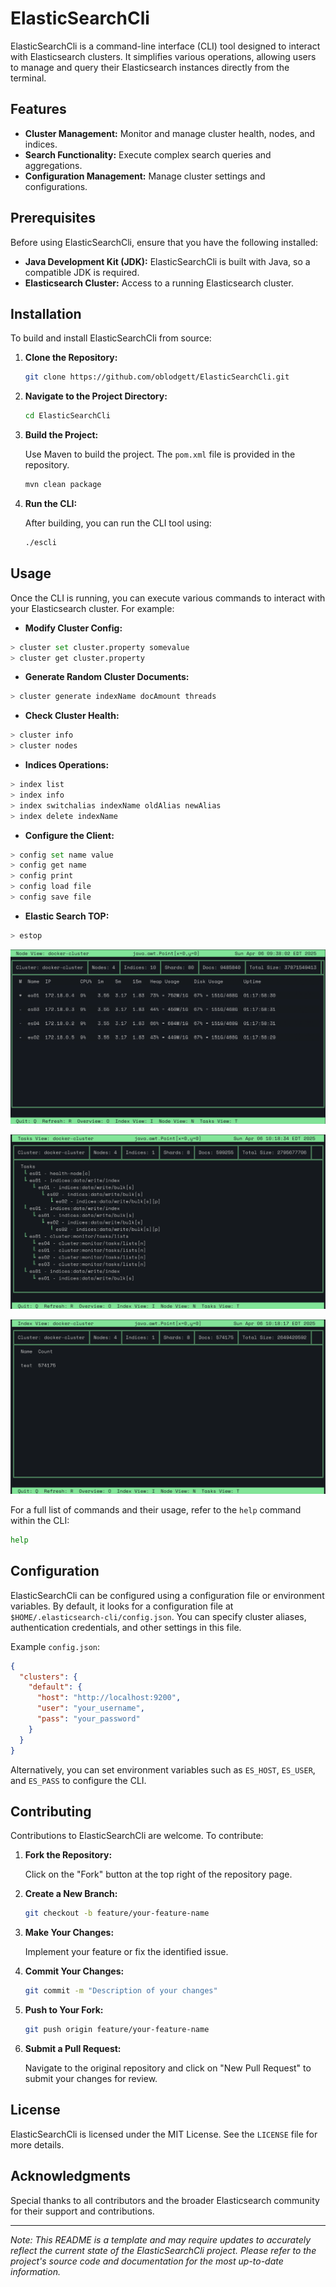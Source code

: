 # ElasticSearchCli

ElasticSearchCli is a command-line interface (CLI) tool designed to interact with Elasticsearch clusters. It simplifies various operations, allowing users to manage and query their Elasticsearch instances directly from the terminal.

## Features

- **Cluster Management:** Monitor and manage cluster health, nodes, and indices.
- **Search Functionality:** Execute complex search queries and aggregations.
- **Configuration Management:** Manage cluster settings and configurations.

## Prerequisites

Before using ElasticSearchCli, ensure that you have the following installed:

- **Java Development Kit (JDK):** ElasticSearchCli is built with Java, so a compatible JDK is required.
- **Elasticsearch Cluster:** Access to a running Elasticsearch cluster.

## Installation

To build and install ElasticSearchCli from source:

1. **Clone the Repository:**

   ```bash
   git clone https://github.com/oblodgett/ElasticSearchCli.git
   ```

2. **Navigate to the Project Directory:**

   ```bash
   cd ElasticSearchCli
   ```

3. **Build the Project:**

   Use Maven to build the project. The `pom.xml` file is provided in the repository.

   ```bash
   mvn clean package
   ```

4. **Run the CLI:**

   After building, you can run the CLI tool using:

   ```bash
   ./escli
   ```

## Usage

Once the CLI is running, you can execute various commands to interact with your Elasticsearch cluster. For example:

- **Modify Cluster Config:**

```bash
> cluster set cluster.property somevalue
> cluster get cluster.property
```

- **Generate Random Cluster Documents:**

```bash
> cluster generate indexName docAmount threads
```

- **Check Cluster Health:**

```bash
> cluster info
> cluster nodes
```

- **Indices Operations:**

```bash
> index list
> index info
> index switchalias indexName oldAlias newAlias
> index delete indexName
```

- **Configure the Client:**

```bash
> config set name value
> config get name
> config print
> config load file
> config save file
```

- **Elastic Search TOP:**

```bash
> estop
```

[<img src="images/NodeView.png">](images/NodeView.png)

[<img src="images/TaskView.png">](images/TaskView.png)

[<img src="images/IndexView.png">](images/IndexView.png)

For a full list of commands and their usage, refer to the `help` command within the CLI:

```bash
help
```

## Configuration

ElasticSearchCli can be configured using a configuration file or environment variables. By default, it looks for a configuration file at `$HOME/.elasticsearch-cli/config.json`. You can specify cluster aliases, authentication credentials, and other settings in this file.

Example `config.json`:


```json
{
  "clusters": {
    "default": {
      "host": "http://localhost:9200",
      "user": "your_username",
      "pass": "your_password"
    }
  }
}
```

Alternatively, you can set environment variables such as `ES_HOST`, `ES_USER`, and `ES_PASS` to configure the CLI.

## Contributing

Contributions to ElasticSearchCli are welcome. To contribute:

1. **Fork the Repository:**

   Click on the "Fork" button at the top right of the repository page.

2. **Create a New Branch:**

   ```bash
   git checkout -b feature/your-feature-name
   ```

3. **Make Your Changes:**

   Implement your feature or fix the identified issue.

4. **Commit Your Changes:**

   ```bash
   git commit -m "Description of your changes"
   ```

5. **Push to Your Fork:**

   ```bash
   git push origin feature/your-feature-name
   ```

6. **Submit a Pull Request:**

   Navigate to the original repository and click on "New Pull Request" to submit your changes for review.

## License

ElasticSearchCli is licensed under the MIT License. See the `LICENSE` file for more details.

## Acknowledgments

Special thanks to all contributors and the broader Elasticsearch community for their support and contributions.

---

*Note: This README is a template and may require updates to accurately reflect the current state of the ElasticSearchCli project. Please refer to the project's source code and documentation for the most up-to-date information.*

